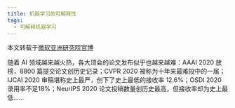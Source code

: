 ```yaml
---
title: 机器学习的可解释性
tags:
  - 可解释机器学习
---
```


本文转载于[微软亚洲研究院官博](https://weibo.com/ttarticle/p/show?id=2309404585711239037432)

​​随着 AI 领域越来越火热，各大顶会的论文发布似乎也越来越难：AAAI 2020 放榜，8800 篇提交论文创历史记录；CVPR 2020 被称为十年来最难投中的一届；IJCAI 2020 审稿堪称史上最严，创下了史上最低的接收率 12.6%；OSDI 2020 录用率不足18%；NeurIPS 2020 论文投稿数量创历史最高，但接收率却为史上最低……









